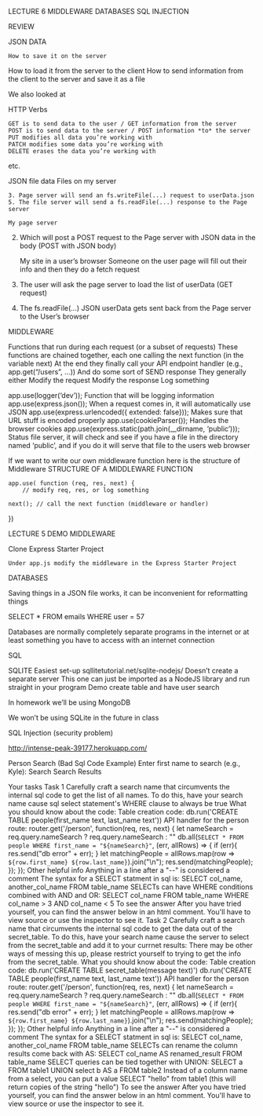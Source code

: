 LECTURE 6 MIDDLEWARE DATABASES SQL INJECTION


REVIEW

JSON DATA

	How to save it on the server
How to load it from the server to the client
How to send information from the client to the server and save it as a file

We also looked at

HTTP Verbs

	GET is to send data to the user / GET information from the server
	POST is to send data to the server / POST information *to* the server
	PUT modifies all data you’re working with
	PATCH modifies some data you’re working with
	DELETE erases the data you’re working with
etc.
	

JSON file data
	Files on my server

	3. Page server will send an fs.writeFile(...) request to userData.json
	5. The file server will send a fs.readFile(...) response to the Page server

	My page server
2. Which will post a POST request to the Page server with JSON data in the body (POST with JSON body)


	My site in a user’s browser
Someone on the user page will fill out their info and then they do a fetch request
4. The user will ask the page server to load the list of userData (GET request)
6. The fs.readFile(...) JSON userData gets sent back from the Page server to the User’s browser



MIDDLEWARE

Functions that run during each request (or a subset of requests)
	These functions are chained together, each one calling the next function (in the variable 
next)
		At the end they finally call your API endpoint handler (e.g., app.get(“/users”, …))
			And do some sort of SEND response
	They generally either
		Modify the request
		Modify the response
		Log something

app.use(logger(‘dev’));	
	Function that will be logging information
app.use(express.json());
	When a request comes in, it will automatically use JSON
app.use(express.urlencoded({ extended: false}));
	Makes sure that URL stuff is encoded properly
app.use(cookieParser());
	Handles the browser cookies
app.use(express.static(path.join(__dirname, ‘public’)));
	Status file server, it will check and see if you have a file in the directory named ‘public’, and 
if you do it will serve that file to the users web browser

If we want to write our own middleware function here is the structure of Middleware
STRUCTURE OF A MIDDLEWARE FUNCTION
	
	app.use( function (req, res, next) {
		// modify req, res, or log something

	next(); // call the next function (middleware or handler)

})



LECTURE 5 DEMO MIDDLEWARE

Clone Express Starter Project

	Under app.js modify the middleware in the Express Starter Project








DATABASES


Saving things in a JSON file works, it can be inconvenient for reformatting things 

SELECT * FROM emails WHERE user = 57


Databases are normally completely separate programs in the internet or at least something you have to access with an internet connection



SQL

SQLITE
Easiest set-up
sqllitetutorial.net/sqlite-nodejs/
Doesn’t create a separate server
This one can just be imported as a NodeJS library and run straight in your program
Demo create table and have user search



In homework we’ll be using MongoDB


We won’t be using SQLite in the future in class





SQL Injection (security problem)



http://intense-peak-39177.herokuapp.com/



Person Search (Bad Sql Code Example)
Enter first name to search (e.g., Kyle):  Search
Search Results

Your tasks
Task 1
Carefully craft a search name that circumvents the internal sql code to get the list of all names.
To do this, have your search name cause sql select statement's WHERE clause to always be true
What you should know about the code:
Table creation code:
db.run('CREATE TABLE people(first_name text, last_name text'))
API handler for the person route:
router.get('/person', function(req, res, next) {
    let nameSearch = req.query.nameSearch ? req.query.nameSearch : ""
    db.all(`SELECT * FROM people WHERE first_name = "${nameSearch}"`, (err, allRows) => {
      if (err){
        res.send("db error" + err);
      }
      let matchingPeople = allRows.map(row => `${row.first_name} ${row.last_name}`).join("\n");
      res.send(matchingPeople);
    });
  });
Other helpful info
Anything in a line after a "--" is considered a comment
The syntax for a SELECT statment in sql is:
SELECT col_name, another_col_name FROM table_name
SELECTs can have WHERE conditions combined with AND and OR:
SELECT col_name FROM table_name WHERE col_name > 3 AND col_name < 5
To see the answer
After you have tried yourself, you can find the answer below in an html comment. You'll have to view source or use the inspector to see it.
Task 2
Carefully craft a search name that circumvents the internal sql code to get the data out of the secret_table.
To do this, have your search name cause the server to select from the secret_table and add it to your currnet results:
There may be other ways of messing this up, please restrict yourself to trying to get the info from the secret_table.
What you should know about the code:
Table creation code:
db.run('CREATE TABLE secret_table(message text)')
db.run('CREATE TABLE people(first_name text, last_name text'))
API handler for the person route:
router.get('/person', function(req, res, next) {
    let nameSearch = req.query.nameSearch ? req.query.nameSearch : ""
    db.all(`SELECT * FROM people WHERE first_name = "${nameSearch}"`, (err, allRows) => {
      if (err){
        res.send("db error" + err);
      }
      let matchingPeople = allRows.map(row => `${row.first_name} ${row.last_name}`).join("\n");
      res.send(matchingPeople);
    });
  });
Other helpful info
Anything in a line after a "--" is considered a comment
The syntax for a SELECT statment in sql is:
SELECT col_name, another_col_name FROM table_name
SELECTs can rename the column results come back with AS:
SELECT col_name AS renamed_result FROM table_name
SELECT queries can be tied together with UNION:
SELECT a FROM table1 UNION select b AS a FROM table2
Instead of a column name from a select, you can put a value
SELECT "hello" from table1
(this will return copies of the string "hello")
To see the answer
After you have tried yourself, you can find the answer below in an html comment. You'll have to view source or use the inspector to see it.

